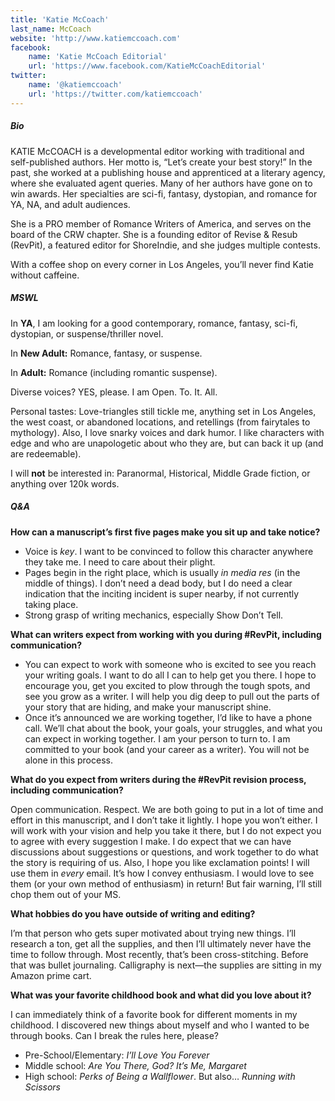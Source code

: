 ```yaml
---
title: 'Katie McCoach'
last_name: McCoach
website: 'http://www.katiemccoach.com'
facebook:
    name: 'Katie McCoach Editorial'
    url: 'https://www.facebook.com/KatieMcCoachEditorial'
twitter:
    name: '@katiemccoach'
    url: 'https://twitter.com/katiemccoach'
---
```


##### Bio

KATIE McCOACH is a developmental editor working with traditional and self-published authors. Her motto is, “Let’s create your best story!” In the past, she worked at a publishing house and apprenticed at a literary agency, where she evaluated agent queries. Many of her authors have gone on to win awards. Her specialties are sci-fi, fantasy, dystopian, and romance for YA, NA, and adult audiences.

She is a PRO member of Romance Writers of America, and serves on the board of the CRW chapter. She is a founding editor of Revise & Resub (RevPit), a featured editor for ShoreIndie, and she judges multiple contests.

With a coffee shop on every corner in Los Angeles, you’ll never find Katie without caffeine.

##### MSWL

In **YA**, I am looking for a good contemporary, romance, fantasy, sci-fi, dystopian, or suspense/thriller novel.

In **New Adult:** Romance, fantasy, or suspense.

In **Adult:** Romance (including romantic suspense).
 
Diverse voices? YES, please. I am Open. To. It. All.

Personal tastes: Love-triangles still tickle me, anything set in Los Angeles, the west coast, or abandoned locations, and retellings (from fairytales to mythology).  Also, I love snarky voices and dark humor. I like characters with edge and who are unapologetic about who they are, but can back it up (and are redeemable).

I will **not** be interested in: Paranormal, Historical, Middle Grade fiction, or anything over 120k words.

##### Q&A

**How can a manuscript’s first five pages make you sit up and take notice?**

 * Voice is _key_. I want to be convinced to follow this character anywhere they take me. I need to care about their plight.
 * Pages begin in the right place, which is usually _in media res_ (in the middle of things). I don’t need a dead body, but I do need a clear indication that the inciting incident is super nearby, if not currently taking place.
 * Strong grasp of writing mechanics, especially Show Don’t Tell.

**What can writers expect from working with you during #RevPit, including communication?**

 * You can expect to work with someone who is excited to see you reach your writing goals. I want to do all I can to help get you there. I hope to encourage you, get you excited to plow through the tough spots, and see you grow as a writer. I will help you dig deep to pull out the parts of your story that are hiding, and make your manuscript shine.
 * Once it’s announced we are working together, I’d like to have a phone call. We’ll chat about the book, your goals, your struggles, and what you can expect in working together. I am your person to turn to. I am committed to your book (and your career as a writer). You will not be alone in this process.

**What do you expect from writers during the #RevPit revision process, including communication?**

Open communication. Respect. We are both going to put in a lot of time and effort in this manuscript, and I don’t take it lightly. I hope you won’t either. I will work with your vision and help you take it there, but I do not expect you to agree with every suggestion I make. I do expect that we can have discussions about suggestions or questions, and work together to do what the story is requiring of us. Also, I hope you like exclamation points! I will use them in _every_ email. It’s how I convey enthusiasm. I would love to see them (or your own method of enthusiasm) in return! But fair warning, I’ll still chop them out of your MS.
 
**What hobbies do you have outside of writing and editing?**

I’m that person who gets super motivated about trying new things. I’ll research a ton, get all the supplies, and then I’ll ultimately never have the time to follow through. Most recently, that’s been cross-stitching. Before that was bullet journaling. Calligraphy is next—the supplies are sitting in my Amazon prime cart.

**What was your favorite childhood book and what did you love about it?**

I can immediately think of a favorite book for different moments in my childhood. I discovered new things about myself and who I wanted to be through books. Can I break the rules here, please?
 * Pre-School/Elementary: _I’ll Love You Forever_
 * Middle school: _Are You There, God? It’s Me, Margaret_
 * High school: _Perks of Being a Wallflower_. But also… _Running with Scissors_

